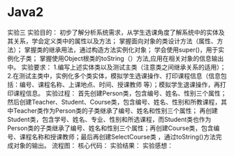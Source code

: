 # Java2
实验三
实验目的：
初步了解分析系统需求，从学生选课角度了解系统中的实体及其关系，学会定义类中的属性以及方法；
掌握面向对象的类设计方法（属性、方法）；
掌握类的继承用法，通过构造方法实例化对象；
学会使用super()，用于实例化子类；
掌握使用Object根类的toString（）方法,应用在相关对象的信息输出中。
实验要求：
1.编写上述实体类以及测试主类（注意类之间继承关系的适用）；
2.在测试主类中，实例化多个类实体，模拟学生选课操作、打印课程信息（信息包括：编号、课程名称、上课地点、时间、授课教师 等）；模拟学生退课操作，再打印课程信息。
实验过程：
首先创建Person类，包含编号、姓名、性别三个属性；然后创建Teacher、Student、Course类，包含编号、姓名、性别和所教课程，其中Teacher类作为Person类的子类继承了编号、姓名和性别三个属性；
再创建Student类，包含学号、姓名、专业、性别和所选课程，而Student类也作为Person类的子类继承了编号、姓名和性别三个属性；再创建Course类，包含编号、课程名称和授课教师；最后再创建SelectCourse类
，通过toString()方法完成对象的输出。
流程图：
核心代码：
实验结果：
实验感想：
